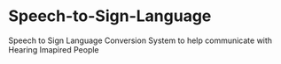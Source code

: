 # Speech-to-Sign-Language
Speech to Sign Language Conversion System to help communicate with Hearing Imapired People
